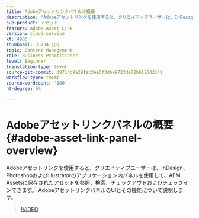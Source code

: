 ```yaml
---
title: Adobeアセットリンクパネルの概要
description: 'Adobeアセットリンクを使用すると、クリエイティブユーザーは、InDesign、PhotoshopおよびIllustratorのアプリケーション内パネルを使用して、AEM Assetsに保存されたアセットを参照、検索、チェックアウトおよびチェックインできます。 AdobeアセットリンクパネルのUIとその機能について説明します。 '
sub-product: アセット
feature: Adobe Asset Link
version: cloud-service
kt: 4905
thumbnail: 33734.jpg
topic: Content Management
role: Business Practitioner
level: Beginner
translation-type: tm+mt
source-git-commit: d9714b9a291ec3ee5f3dba9723de72bb120d2149
workflow-type: tm+mt
source-wordcount: '100'
ht-degree: 6%

---
```



# Adobeアセットリンクパネルの概要{#adobe-asset-link-panel-overview}

Adobeアセットリンクを使用すると、クリエイティブユーザーは、InDesign、PhotoshopおよびIllustratorのアプリケーション内パネルを使用して、AEM Assetsに保存されたアセットを参照、検索、チェックアウトおよびチェックインできます。 AdobeアセットリンクパネルのUIとその機能について説明します。

>[!VIDEO](https://video.tv.adobe.com/v/33734/?quality=12)
